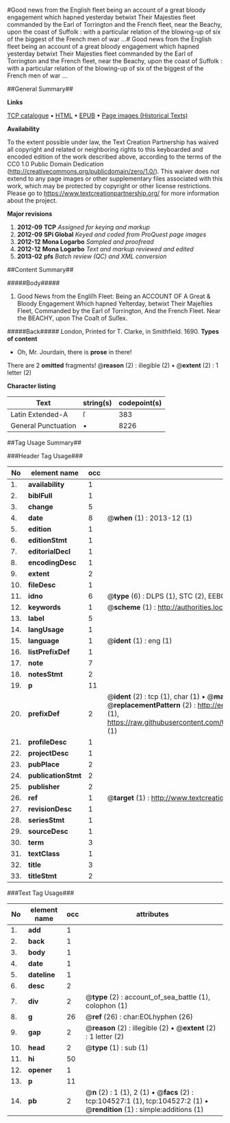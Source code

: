 #Good news from the English fleet being an account of a great bloody engagement which hapned yesterday betwixt Their Majesties fleet commanded by the Earl of Torrington and the French fleet, near the Beachy, upon the coast of Suffolk : with a particular relation of the blowing-up of six of the biggest of the French men of war ...#
Good news from the English fleet being an account of a great bloody engagement which hapned yesterday betwixt Their Majesties fleet commanded by the Earl of Torrington and the French fleet, near the Beachy, upon the coast of Suffolk : with a particular relation of the blowing-up of six of the biggest of the French men of war ...

##General Summary##

**Links**

[TCP catalogue](http://www.ota.ox.ac.uk/tcp/)  • 
[HTML](http://tei.it.ox.ac.uk/tcp/Texts-HTML/free/A41/A41415.html)  • 
[EPUB](http://tei.it.ox.ac.uk/tcp/Texts-EPUB/free/A41/A41415.epub) • 
[Page images (Historical Texts)](https://historicaltexts.jisc.ac.uk/eebo-15721146e)

**Availability**

To the extent possible under law, the Text Creation Partnership has waived all copyright and related or neighboring rights to this keyboarded and encoded edition of the work described above, according to the terms of the CC0 1.0 Public Domain Dedication (http://creativecommons.org/publicdomain/zero/1.0/). This waiver does not extend to any page images or other supplementary files associated with this work, which may be protected by copyright or other license restrictions. Please go to https://www.textcreationpartnership.org/ for more information about the project.

**Major revisions**

1. __2012-09__ __TCP__ *Assigned for keying and markup*
1. __2012-09__ __SPi Global__ *Keyed and coded from ProQuest page images*
1. __2012-12__ __Mona Logarbo__ *Sampled and proofread*
1. __2012-12__ __Mona Logarbo__ *Text and markup reviewed and edited*
1. __2013-02__ __pfs__ *Batch review (QC) and XML conversion*

##Content Summary##

#####Body#####

1. Good News from the Engliſh Fleet: Being an ACCOUNT OF A Great & Bloody Engagement Which hapned Yeſterday, betwixt Their Majeſties Fleet, Commanded by the Earl of Torrington, And the French Fleet. Near the BEACHY, upon The Coaſt of Suſſex.

#####Back#####
London, Printed for T. Clarke, in Smithfield. 1690.
**Types of content**

  * Oh, Mr. Jourdain, there is **prose** in there!

There are 2 **omitted** fragments! 
 @__reason__ (2) : illegible (2)  •  @__extent__ (2) : 1 letter (2)

**Character listing**


|Text|string(s)|codepoint(s)|
|---|---|---|
|Latin Extended-A|ſ|383|
|General Punctuation|•|8226|

##Tag Usage Summary##

###Header Tag Usage###

|No|element name|occ|attributes|
|---|---|---|---|
|1.|__availability__|1||
|2.|__biblFull__|1||
|3.|__change__|5||
|4.|__date__|8| @__when__ (1) : 2013-12 (1)|
|5.|__edition__|1||
|6.|__editionStmt__|1||
|7.|__editorialDecl__|1||
|8.|__encodingDesc__|1||
|9.|__extent__|2||
|10.|__fileDesc__|1||
|11.|__idno__|6| @__type__ (6) : DLPS (1), STC (2), EEBO-CITATION (1), OCLC (1), VID (1)|
|12.|__keywords__|1| @__scheme__ (1) : http://authorities.loc.gov/ (1)|
|13.|__label__|5||
|14.|__langUsage__|1||
|15.|__language__|1| @__ident__ (1) : eng (1)|
|16.|__listPrefixDef__|1||
|17.|__note__|7||
|18.|__notesStmt__|2||
|19.|__p__|11||
|20.|__prefixDef__|2| @__ident__ (2) : tcp (1), char (1)  •  @__matchPattern__ (2) : ([0-9\-]+):([0-9IVX]+) (1), (.+) (1)  •  @__replacementPattern__ (2) : http://eebo.chadwyck.com/downloadtiff?vid=$1&page=$2 (1), https://raw.githubusercontent.com/textcreationpartnership/Texts/master/tcpchars.xml#$1 (1)|
|21.|__profileDesc__|1||
|22.|__projectDesc__|1||
|23.|__pubPlace__|2||
|24.|__publicationStmt__|2||
|25.|__publisher__|2||
|26.|__ref__|1| @__target__ (1) : http://www.textcreationpartnership.org/docs/. (1)|
|27.|__revisionDesc__|1||
|28.|__seriesStmt__|1||
|29.|__sourceDesc__|1||
|30.|__term__|3||
|31.|__textClass__|1||
|32.|__title__|3||
|33.|__titleStmt__|2||


###Text Tag Usage###

|No|element name|occ|attributes|
|---|---|---|---|
|1.|__add__|1||
|2.|__back__|1||
|3.|__body__|1||
|4.|__date__|1||
|5.|__dateline__|1||
|6.|__desc__|2||
|7.|__div__|2| @__type__ (2) : account_of_sea_battle (1), colophon (1)|
|8.|__g__|26| @__ref__ (26) : char:EOLhyphen (26)|
|9.|__gap__|2| @__reason__ (2) : illegible (2)  •  @__extent__ (2) : 1 letter (2)|
|10.|__head__|2| @__type__ (1) : sub (1)|
|11.|__hi__|50||
|12.|__opener__|1||
|13.|__p__|11||
|14.|__pb__|2| @__n__ (2) : 1 (1), 2 (1)  •  @__facs__ (2) : tcp:104527:1 (1), tcp:104527:2 (1)  •  @__rendition__ (1) : simple:additions (1)|
